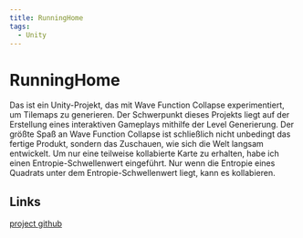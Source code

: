 ```yaml
---
title: RunningHome
tags:
  - Unity
---
```

# RunningHome
Das ist ein Unity-Projekt, das mit Wave Function Collapse experimentiert, um Tilemaps zu generieren. Der Schwerpunkt dieses Projekts liegt auf der Erstellung eines interaktiven Gameplays mithilfe der Level Generierung. Der größte Spaß an Wave Function Collapse ist schließlich nicht unbedingt das fertige Produkt, sondern das Zuschauen, wie sich die Welt langsam entwickelt. Um nur eine teilweise kollabierte Karte zu erhalten, habe ich einen Entropie-Schwellenwert eingeführt. Nur wenn die Entropie eines Quadrats unter dem Entropie-Schwellenwert liegt, kann es kollabieren.
## Links
[project github](https://github.com/dusty-blue/Wave-Collapse-Test)
